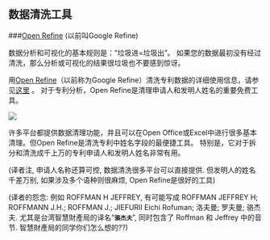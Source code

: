 <!--
.. title: 专利分析工具概述(2)数据清洗工具
.. slug: WIPO_analytics_tools_2
.. date: 2019-12-07 12:02 UTC+08:00
.. tags: WIPO_analytics_tools, patent
.. category: patent
.. link:
.. description:
.. type: text
-->

## 数据清洗工具

###[Open Refine](http://openrefine.org) (以前叫Google Refine)

数据分析和可视化的基本规则是：“垃圾进=垃圾出”。 如果您的数据最初没有经过清洗，那么分析或可视化的结果很垃圾也不要感到惊讶。
<!-- TEASER_END -->

用[Open Refine](http://openrefine.org)（以前称为Google Refine）清洗专利数据的详细使用信息，请参见[这里](http://poldham.github.io/openrefine-patent-cleaning/) 。 对于专利分析，Open Refine是清理申请人和发明人姓名的重要免费工具。

![](https://wipo-analytics.github.io/images/openrefine/OpenRefine-download.png) 

许多平台都提供数据清理功能，并且可以在Open Office或Excel中进行很多基本清理。但Open Refine是清洗专利中姓名字段的最便捷工具。 特别是，它对于拆分和清洗成千上万的专利申请人和发明人姓名非常有用。

(译者注, 申请人名称还算可控, 数据清洗很多平台可以直接提供. 但发明人的姓名千差万别, 如果涉及多个语种则很麻烦, Open Refine是很好的工具)

(译者的怨念: 
例如 ROFFMAN H JEFFREY, 有可能写成 ROFFMAN JEFFREY H; ROFFMANN J.H.; ROFFMAN J.; JIEFURII Eichi Rofuman; 洛夫曼; 罗夫曼; 骆杰夫. 尤其是台湾智慧財產局的译名“**`骆杰夫`**”, 同时包含了 Roffman 和 Jeffrey 中的音节. 智慧財產局的同学你们怎么想的??)